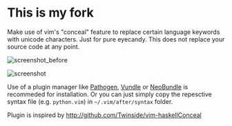 # This is my fork
Make use of vim's "conceal" feature to replace certain language keywords with unicode characters. Just for pure eyecandy. This does not replace your source code at any point.

![screenshot_before](screen_shot_before.png "Screenshot before")

![screenshot](screen_shot.png "Screenshot")


Use of a plugin manager like [Pathogen](https://github.com/tpope/vim-pathogen), [Vundle](https://github.com/gmarik/Vundle.vim) or [NeoBundle](https://github.com/shougo/neobundle.vim) is recommeded for installation. Or you can just simply copy the repesctive syntax file (e.g. `python.vim`) in `~/.vim/after/syntax` folder.

Plugin is inspired by <http://github.com/Twinside/vim-haskellConceal>
